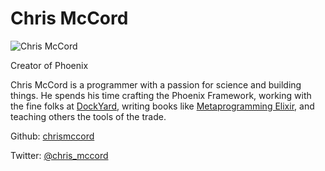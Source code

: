 # Chris McCord

![Chris McCord](http://s3.amazonaws.com/esl-conf-stg/media/files/000/000/025/thumbnail/chris_mccord.jpg?1458662607)

Creator of Phoenix

Chris McCord is a programmer with a passion for science and building things. He spends his time crafting the Phoenix Framework, working with the fine folks at [DockYard](https://dockyard.com/), writing books like [Metaprogramming Elixir](https://pragprog.com/book/cmelixir/metaprogramming-elixir), and teaching others the tools of the trade.

Github: [chrismccord](https://github.com/chrismccord)

Twitter: [@chris\_mccord](https://twitter.com/chris_mccord)

